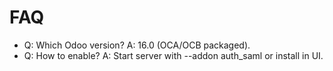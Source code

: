# FAQ

- Q: Which Odoo version? A: 16.0 (OCA/OCB packaged).
- Q: How to enable? A: Start server with --addon auth_saml or install in UI.
